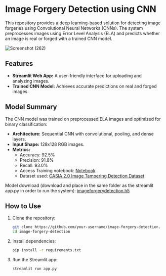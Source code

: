 # Image Forgery Detection using CNN

This repository provides a deep learning-based solution for detecting image forgeries using Convolutional Neural Networks (CNNs). The system preprocesses images using Error Level Analysis (ELA) and predicts whether an image is real or forged with a trained CNN model.

![Screenshot (262)](https://github.com/user-attachments/assets/883982f1-7928-4839-a5ba-fc45f91f6cf3)


## Features
- **Streamlit Web App:** A user-friendly interface for uploading and analyzing images.
- **Trained CNN Model:** Achieves accurate predictions on real and forged images.

## Model Summary
The CNN model was trained on preprocessed ELA images and optimized for binary classification:
- **Architecture:** Sequential CNN with convolutional, pooling, and dense layers.
- **Input Shape:** 128x128 RGB images.
- **Metrics:** 
  - Accuracy: 92.5%
  - Precision: 91.8%
  - Recall: 93.0%
  - Access Training notebook: [Notebook](https://github.com/samolubukun/Image-Forgery-Detection-using-CNN/tree/main/Notebook)
  - Dataset used: [CASIA 2.0 Image Tampering Detection Dataset](https://www.kaggle.com/datasets/divg07/casia-20-image-tampering-detection-dataset)

Model download (download and place in the same folder as the streamlit app.py in order to run the system): [imageforgerydetection.h5](https://drive.google.com/file/d/1Z4IQ7ba1xIEzZxAoD3aH6Bdnb0gsVNLU/view?usp=sharing)

## How to Use
1. Clone the repository:
   ```bash
   git clone https://github.com/your-username/image-forgery-detection.git
   cd image-forgery-detection


2. Install dependencies:
   ```bash
   pip install -r requirements.txt

3. Run the Streamlit app:
   ```bash
   streamlit run app.py

